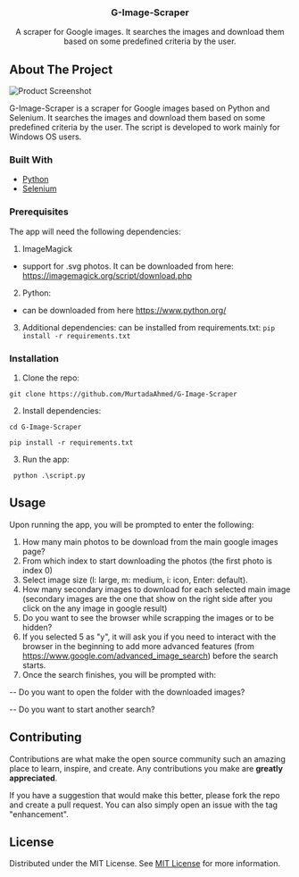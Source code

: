 <div align="center"><h3 align="center"> G-Image-Scraper</h3><p align="center">
A scraper for Google images. It searches the images and download them based on some predefined criteria by the user. 
</p>
</div>

 ## About The Project

![Product Screenshot](https://i.imgur.com/LrW5K0E.png)

G-Image-Scraper is a scraper for Google images based on Python and Selenium. It searches the images and download them based on some predefined criteria by the user. The script is developed to work mainly for Windows OS users.
 ### Built With

- [Python](https://www.python.org)
- [Selenium](https://www.selenium.dev/)
 ### Prerequisites

The app will need the following dependencies:

1. ImageMagick
- support for .svg photos. It can be downloaded from here:
https://imagemagick.org/script/download.php

2. Python:
- can be downloaded from here
https://www.python.org/

3. Additional dependencies:
can be installed from requirements.txt:
``` pip install -r requirements.txt ```
 ### Installation

1. Clone the repo:
```
git clone https://github.com/MurtadaAhmed/G-Image-Scraper
```
2. Install dependencies:
``` 
cd G-Image-Scraper
```
``` 
pip install -r requirements.txt 
```
3. Run the app:

``` python .\script.py```
 ## Usage

Upon running the app, you will be prompted to enter the following:
1. How many main photos to be download from the main google images page?
2. From which index to start downloading the photos (the first photo is index 0)
3. Select image size (l: large, m: medium, i: icon, Enter: default).
4. How many secondary images to download for each selected main image (secondary images are the one that show on the right side after you click on the any image in google result)
5. Do you want to see the browser while scrapping the images or to be hidden?
6. If you selected 5 as "y", it will ask you if you need to interact with the browser in the beginning to add more advanced features (from https://www.google.com/advanced_image_search) before the search starts.
7. Once the search finishes, you will be prompted with:

-- Do you want to open the folder with the downloaded images?

-- Do you want to start another search?
 ## Contributing

Contributions are what make the open source community such an amazing place to learn, inspire, and create. Any contributions you make are **greatly appreciated**.

If you have a suggestion that would make this better, please fork the repo and create a pull request. You can also simply open an issue with the tag "enhancement".
 ## License

Distributed under the MIT License. See [MIT License](https://opensource.org/licenses/MIT) for more information.

